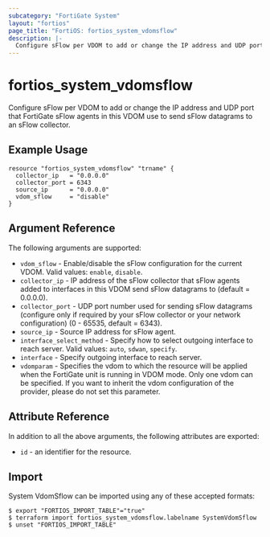 ```yaml
---
subcategory: "FortiGate System"
layout: "fortios"
page_title: "FortiOS: fortios_system_vdomsflow"
description: |-
  Configure sFlow per VDOM to add or change the IP address and UDP port that FortiGate sFlow agents in this VDOM use to send sFlow datagrams to an sFlow collector.
---
```


# fortios_system_vdomsflow
Configure sFlow per VDOM to add or change the IP address and UDP port that FortiGate sFlow agents in this VDOM use to send sFlow datagrams to an sFlow collector.

## Example Usage

```hcl
resource "fortios_system_vdomsflow" "trname" {
  collector_ip   = "0.0.0.0"
  collector_port = 6343
  source_ip      = "0.0.0.0"
  vdom_sflow     = "disable"
}
```

## Argument Reference

The following arguments are supported:

* `vdom_sflow` - Enable/disable the sFlow configuration for the current VDOM. Valid values: `enable`, `disable`.
* `collector_ip` - IP address of the sFlow collector that sFlow agents added to interfaces in this VDOM send sFlow datagrams to (default = 0.0.0.0).
* `collector_port` - UDP port number used for sending sFlow datagrams (configure only if required by your sFlow collector or your network configuration) (0 - 65535, default = 6343).
* `source_ip` - Source IP address for sFlow agent.
* `interface_select_method` - Specify how to select outgoing interface to reach server. Valid values: `auto`, `sdwan`, `specify`.
* `interface` - Specify outgoing interface to reach server.
* `vdomparam` - Specifies the vdom to which the resource will be applied when the FortiGate unit is running in VDOM mode. Only one vdom can be specified. If you want to inherit the vdom configuration of the provider, please do not set this parameter.


## Attribute Reference

In addition to all the above arguments, the following attributes are exported:
* `id` - an identifier for the resource.

## Import

System VdomSflow can be imported using any of these accepted formats:
```
$ export "FORTIOS_IMPORT_TABLE"="true"
$ terraform import fortios_system_vdomsflow.labelname SystemVdomSflow
$ unset "FORTIOS_IMPORT_TABLE"
```
